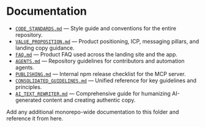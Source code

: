 # Documentation

- [`CODE_STANDARDS.md`](CODE_STANDARDS.md) — Style guide and conventions for the entire repository.
- [`VALUE_PROPOSITION.md`](VALUE_PROPOSITION.md) — Product positioning, ICP, messaging pillars, and landing copy guidance.
- [`FAQ.md`](FAQ.md) — Product FAQ used across the landing site and the app.
- [`AGENTS.md`](../AGENTS.md) — Repository guidelines for contributors and automation agents.
- [`PUBLISHING.md`](../mcp-server/PUBLISHING.md) — Internal npm release checklist for the MCP server.
- [`CONSOLIDATED_GUIDELINES.md`](CONSOLIDATED_GUIDELINES.md) — Unified reference for key guidelines and principles.
- [`AI_TEXT_REWRITER.md`](AI_TEXT_REWRITER.md) — Comprehensive guide for humanizing AI-generated content and creating authentic copy.

Add any additional monorepo-wide documentation to this folder and reference it from here.
